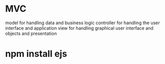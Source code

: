 <!-- @format -->

# MVC

model for handling data and business logic
controller for handling the user interface and application
view for handling graphical user interface and objects and presentation

# npm install ejs

